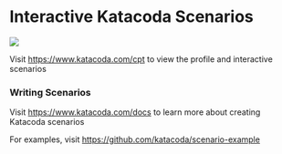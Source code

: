 # Interactive Katacoda Scenarios

[![](http://shields.katacoda.com/katacoda/cpt/count.svg)](https://www.katacoda.com/cpt "Get your profile on Katacoda.com")

Visit https://www.katacoda.com/cpt to view the profile and interactive scenarios

### Writing Scenarios
Visit https://www.katacoda.com/docs to learn more about creating Katacoda scenarios

For examples, visit https://github.com/katacoda/scenario-example
